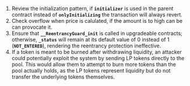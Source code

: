 1. Review the initialization pattern, if **`initializer`** is used in the parent contract instead of **`onlyInitializing`** the transaction will always revert.
2. Check overflow when price is calulated, if the amount is to high can be can provocate it.
3. Ensure that **`__ReentrancyGuard_init`** is called in upgradeable contracts; otherwise, **`_status`** will remain at its default value of 0 instead of 1 (**`NOT_ENTERED`**), rendering the reentrancy protection ineffective.
4. If a token is meant to be burned after withdrawing liquidity, an attacker could potentially exploit the system by sending LP tokens directly to the pool. This would allow them to attempt to burn more tokens than the pool actually holds, as the LP tokens represent liquidity but do not transfer the underlying tokens themselves.
